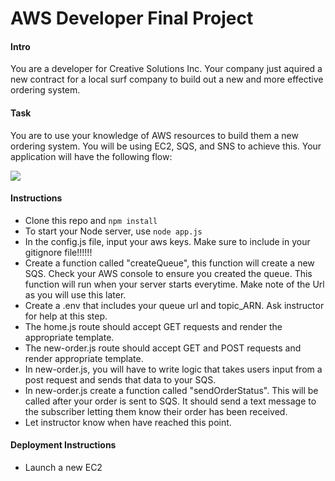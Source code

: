 # AWS Developer Final Project

#### Intro
You are a developer for Creative Solutions Inc. Your company just aquired a new contract for a local surf company to build out a new and more effective ordering system.

#### Task
You are to use your knowledge of AWS resources to build them a new ordering system. You will be using EC2, SQS, and SNS to achieve this. Your application will have the following flow: 

![](https://github.com/junior-devleague/aws-developer-final/blob/master/images/AWS%20Web%20Application%20Publishing.png)

#### Instructions
- Clone this repo and ```npm install```
- To start your Node server, use ```node app.js```
- In the config.js file, input your aws keys. Make sure to include in your gitignore file!!!!!!
- Create a function called "createQueue", this function will create a new SQS. Check your AWS console to ensure you created the queue. This function will run when your server starts everytime. Make note of the Url as you will use this later.
- Create a .env that includes your queue url and topic_ARN. Ask instructor for help at this step.
- The home.js route should accept GET requests and render the appropriate template.
- The new-order.js route should accept GET and POST requests and render appropriate template.
- In new-order.js, you will have to write logic that takes users input from a post request and sends that data to your SQS.
- In new-order.js create a function called "sendOrderStatus". This will be called after your order is sent to SQS. It should send a text message to the subscriber letting them know their order has been received.
- Let instructor know when have reached this point.





#### Deployment Instructions
- Launch a new EC2 

